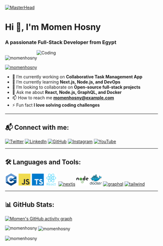 [![MasterHead](https://firebasestorage.googleapis.com/v0/b/flexi-coding.appspot.com/o/dempgi7-520f8d5f-63d4-4453-8822-dbc149ae27f8.gif?alt=media&token=91c0c7b2-93c3-4029-b011-1a8703c5730d)](https://yourportfolio.com)

# Hi 👋, I'm Momen Hosny
### A passionate Full-Stack Developer from Egypt

<img align="right" alt="Coding" width="400" src="https://cdn.dribbble.com/users/1162077/screenshots/3848914/programmer.gif">

<p align="left"> <img src="https://komarev.com/ghpvc/?username=momenhosny&label=Profile%20views&color=0e75b6&style=flat" alt="momenhosny" /> </p>

<p align="left"> <a href="https://twitter.com/momenhosny" target="blank"><img src="https://img.shields.io/twitter/follow/momenhosny?logo=twitter&style=for-the-badge" alt="momenhosny" /></a> </p>

- 🔭 I’m currently working on **Collaborative Task Management App**
- 🌱 I’m currently learning **Next.js, Node.js, and DevOps**
- 👯 I’m looking to collaborate on **Open-source full-stack projects**
- 💬 Ask me about **React, Node.js, GraphQL, and Docker**
- 📫 How to reach me **momenhosny@example.com**
- ⚡ Fun fact **I love solving coding challenges**

---

## 📬 Connect with me:
[![Twitter](https://raw.githubusercontent.com/rahuldkjain/github-profile-readme-generator/master/src/images/icons/Social/twitter.svg)](https://twitter.com/momenhosny)
[![LinkedIn](https://raw.githubusercontent.com/rahuldkjain/github-profile-readme-generator/master/src/images/icons/Social/linked-in-alt.svg)](https://linkedin.com/in/momenhosny)
[![GitHub](https://raw.githubusercontent.com/rahuldkjain/github-profile-readme-generator/master/src/images/icons/Social/github.svg)](https://github.com/momenhosny)
[![Instagram](https://raw.githubusercontent.com/rahuldkjain/github-profile-readme-generator/master/src/images/icons/Social/instagram.svg)](https://www.instagram.com/momenhosny)
[![YouTube](https://raw.githubusercontent.com/rahuldkjain/github-profile-readme-generator/master/src/images/icons/Social/youtube.svg)](https://www.youtube.com/c/momenhosny)

---

## 🛠 Languages and Tools:

<p align="left">
<a href="https://www.w3schools.com/cpp/" target="_blank"><img src="https://raw.githubusercontent.com/devicons/devicon/master/icons/cplusplus/cplusplus-original.svg" alt="cplusplus" width="40" height="40"/></a>
<a href="https://developer.mozilla.org/en-US/docs/Web/JavaScript" target="_blank"><img src="https://raw.githubusercontent.com/devicons/devicon/master/icons/javascript/javascript-original.svg" alt="javascript" width="40" height="40"/></a>
<a href="https://www.typescriptlang.org/" target="_blank"><img src="https://raw.githubusercontent.com/devicons/devicon/master/icons/typescript/typescript-original.svg" alt="typescript" width="40" height="40"/></a>
<a href="https://reactjs.org/" target="_blank"><img src="https://raw.githubusercontent.com/devicons/devicon/master/icons/react/react-original-wordmark.svg" alt="react" width="40" height="40"/></a>
<a href="https://nextjs.org/" target="_blank"><img src="https://cdn.worldvectorlogo.com/logos/nextjs-2.svg" alt="nextjs" width="40" height="40"/></a>
<a href="https://nodejs.org/" target="_blank"><img src="https://raw.githubusercontent.com/devicons/devicon/master/icons/nodejs/nodejs-original-wordmark.svg" alt="nodejs" width="40" height="40"/></a>
<a href="https://www.docker.com/" target="_blank"><img src="https://raw.githubusercontent.com/devicons/devicon/master/icons/docker/docker-original-wordmark.svg" alt="docker" width="40" height="40"/></a>
<a href="https://graphql.org/" target="_blank"><img src="https://www.vectorlogo.zone/logos/graphql/graphql-icon.svg" alt="graphql" width="40" height="40"/></a>
<a href="https://tailwindcss.com/" target="_blank"><img src="https://www.vectorlogo.zone/logos/tailwindcss/tailwindcss-icon.svg" alt="tailwind" width="40" height="40"/></a>
</p>

---

## 📊 GitHub Stats:

[![Momen's GitHub activity graph](https://github-readme-activity-graph.cyclic.app/graph?username=momenhosny&theme=tokyo-night)](https://github.com/momenhosny)

<p><img align="left" src="https://github-readme-stats.vercel.app/api/top-langs?username=momenhosny&show_icons=true&locale=en&layout=compact&theme=tokyonight" alt="momenhosny" /></p>

<p>&nbsp;<img align="center" src="https://github-readme-stats.vercel.app/api?username=momenhosny&show_icons=true&locale=en&theme=tokyonight" alt="momenhosny" /></p>

<p><img align="center" src="https://github-readme-streak-stats.herokuapp.com/?user=momenhosny&theme=tokyonight" alt="momenhosny" /></p>
